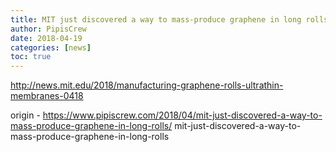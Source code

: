 ```yaml
---
title: MIT just discovered a way to mass-produce graphene in long rolls
author: PipisCrew
date: 2018-04-19
categories: [news]
toc: true
---
```


http://news.mit.edu/2018/manufacturing-graphene-rolls-ultrathin-membranes-0418

origin - https://www.pipiscrew.com/2018/04/mit-just-discovered-a-way-to-mass-produce-graphene-in-long-rolls/ mit-just-discovered-a-way-to-mass-produce-graphene-in-long-rolls